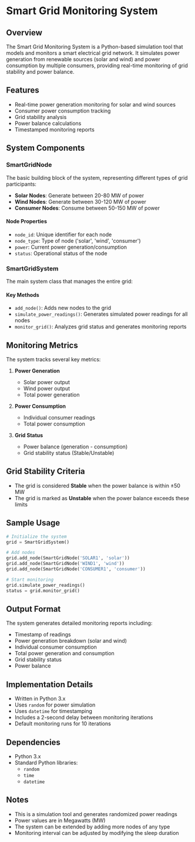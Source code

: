# Smart Grid Monitoring System

## Overview
The Smart Grid Monitoring System is a Python-based simulation tool that models and monitors a smart electrical grid network. It simulates power generation from renewable sources (solar and wind) and power consumption by multiple consumers, providing real-time monitoring of grid stability and power balance.

## Features
- Real-time power generation monitoring for solar and wind sources
- Consumer power consumption tracking
- Grid stability analysis
- Power balance calculations
- Timestamped monitoring reports

## System Components

### SmartGridNode
The basic building block of the system, representing different types of grid participants:
- **Solar Nodes**: Generate between 20-80 MW of power
- **Wind Nodes**: Generate between 30-120 MW of power
- **Consumer Nodes**: Consume between 50-150 MW of power

#### Node Properties
- `node_id`: Unique identifier for each node
- `node_type`: Type of node ('solar', 'wind', 'consumer')
- `power`: Current power generation/consumption
- `status`: Operational status of the node

### SmartGridSystem
The main system class that manages the entire grid:

#### Key Methods
- `add_node()`: Adds new nodes to the grid
- `simulate_power_readings()`: Generates simulated power readings for all nodes
- `monitor_grid()`: Analyzes grid status and generates monitoring reports

## Monitoring Metrics
The system tracks several key metrics:
1. **Power Generation**
   - Solar power output
   - Wind power output
   - Total power generation

2. **Power Consumption**
   - Individual consumer readings
   - Total power consumption

3. **Grid Status**
   - Power balance (generation - consumption)
   - Grid stability status (Stable/Unstable)

## Grid Stability Criteria
- The grid is considered **Stable** when the power balance is within ±50 MW
- The grid is marked as **Unstable** when the power balance exceeds these limits

## Sample Usage
```python
# Initialize the system
grid = SmartGridSystem()

# Add nodes
grid.add_node(SmartGridNode('SOLAR1', 'solar'))
grid.add_node(SmartGridNode('WIND1', 'wind'))
grid.add_node(SmartGridNode('CONSUMER1', 'consumer'))

# Start monitoring
grid.simulate_power_readings()
status = grid.monitor_grid()
```

## Output Format
The system generates detailed monitoring reports including:
- Timestamp of readings
- Power generation breakdown (solar and wind)
- Individual consumer consumption
- Total power generation and consumption
- Grid stability status
- Power balance

## Implementation Details
- Written in Python 3.x
- Uses `random` for power simulation
- Uses `datetime` for timestamping
- Includes a 2-second delay between monitoring iterations
- Default monitoring runs for 10 iterations

## Dependencies
- Python 3.x
- Standard Python libraries:
  - `random`
  - `time`
  - `datetime`

## Notes
- This is a simulation tool and generates randomized power readings
- Power values are in Megawatts (MW)
- The system can be extended by adding more nodes of any type
- Monitoring interval can be adjusted by modifying the sleep duration
